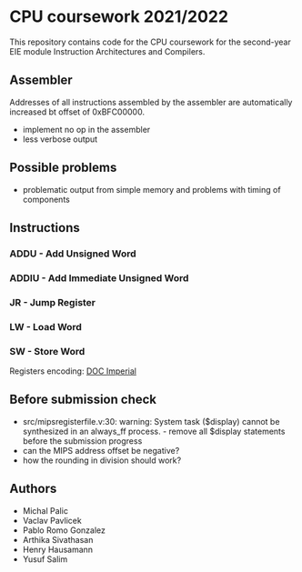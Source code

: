 # CPU coursework 2021/2022

This repository contains code for the CPU coursework for the second-year EIE module Instruction Architectures and Compilers.

## Assembler
Addresses of all instructions assembled by the assembler are automatically increased bt offset of 0xBFC00000.
- implement no op in the assembler
- less verbose output

## Possible problems
- problematic output from simple memory and problems with timing of components

## Instructions

### ADDU - Add Unsigned Word

### ADDIU - Add Immediate Unsigned Word

### JR - Jump Register

### LW - Load Word

### SW - Store Word

Registers encoding: [DOC Imperial](https://www.doc.ic.ac.uk/lab/secondyear/spim/node10.html)

## Before submission check
- src/mipsregisterfile.v:30: warning: System task ($display) cannot be synthesized in an always_ff process. - remove all $display statements before the submission progress
- can the MIPS address offset be negative?
- how the rounding in division should work?

## Authors
- Michal Palic
- Vaclav Pavlicek
- Pablo Romo Gonzalez
- Arthika Sivathasan
- Henry Hausamann
- Yusuf Salim